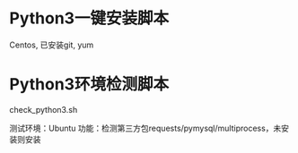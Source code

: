 # Python3一键安装脚本

Centos, 已安装git, yum

# Python3环境检测脚本
check_python3.sh

测试环境：Ubuntu
功能：检测第三方包requests/pymysql/multiprocess，未安装则安装
